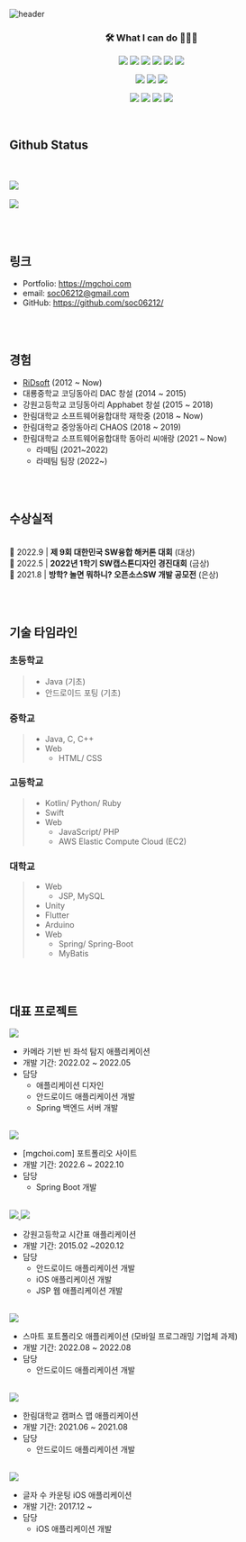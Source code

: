 ![header](https://capsule-render.vercel.app/api?type=waving&color=33691e&height=300&section=header&text=Myung%20Geun%20Choi&fontSize=64&fontColor=c5e1a5&animtaion=fadeIn)

<h3 align="center">🛠 What I can do 👨🏻‍💻</h3>
<p align="center">
  <a href="https://developer.apple.com/kr/swift/"><img src="https://img.shields.io/badge/Swift-FA7343?style=flat&logo=Swift&logoColor=white" /></a>
  <a href="https://kotlinlang.org"><img src="https://img.shields.io/badge/Kotlin-7F52FF?style=flat&logo=Kotlin&logoColor=white" /></a>
  <a href="https://java.com"><img src="https://img.shields.io/badge/Java-007396?style=flat&logo=Java&logoColor=white" /></a>
  <img src="https://img.shields.io/badge/C-A8B9CC?style=flat&logo=C&logoColor=white" />
  <img src="https://img.shields.io/badge/C%2B%2B-00599C?style=flat&logo=C%2B%2B&logoColor=white" />
  <a href="https://java.com"><img src="https://img.shields.io/badge/Unity-000000?style=flat&logo=Unity&logoColor=white" /></a>
</p>
<p align="center">
  <a href="https://www.apple.com/ios"><img src="https://img.shields.io/badge/iOS-000000?style=flat&logo=iOS&logoColor=white" /></a>
  <a href="https://developer.android.com"><img src="https://img.shields.io/badge/Android-3DDC84?style=flat&logo=Android&logoColor=white" /></a>
  <a href="https://flutter.dev"><img src="https://img.shields.io/badge/Flutter-02569B?style=flat&logo=Flutter&logoColor=white" /></a>
</p>
<p align="center">
  <img src="https://img.shields.io/badge/CSS3-1572B6?style=flat&logo=CSS3&logoColor=white" />
  <img src="https://img.shields.io/badge/JavaScript-F7DF1E?style=flat&logo=JavaScript&logoColor=white" />
  <img src="https://img.shields.io/badge/Node.js-339933?style=flat&logo=Node.js&logoColor=white" />
  <img src="https://img.shields.io/badge/MySQL-4479A1?style=flat&logo=MySQL&logoColor=white" />
</p>


<br>

## Github Status
<br><br>
<a href="https://github.com/soc06212">
    <img src="https://github-readme-stats.vercel.app/api?username=soc06212&count_private=true&show_icons=true"/>
  </a>
  <br><br>
  <a href="https://github.com/soc06212">
    <img src="https://github-readme-stats.vercel.app/api/top-langs/?username=soc06212" />
  </a>


<br><br>
## 링크
* Portfolio: <https://mgchoi.com>
* email: [soc06212@gmail.com](mailto:soc06212@gmail.com)
* GitHub: <https://github.com/soc06212/>
  

<br><br>

## 경험
  * [RiDsoft](http://ridsoft.xyz) (2012 ~ Now)
  * 대룡중학교 코딩동아리 DAC 창설 (2014 ~ 2015)
  * 강원고등학교 코딩동아리 Apphabet 창설 (2015 ~ 2018)
  * 한림대학교 소프트웨어융합대학 재학중 (2018 ~ Now)
  * 한림대학교 중앙동아리 CHAOS (2018 ~ 2019)
  * 한림대학교 소프트웨어융합대학 동아리 씨애랑 (2021 ~ Now)
    * 라떼팀 (2021~2022)
    * 라떼팀 팀장 (2022~)

<br><br>

## 수상실적

<br>🥇 2022.9 | **제 9회 대한민국 SW융합 해커톤 대회** (대상)
<br>🥈 2022.5 | **2022년 1학기 SW캡스톤디자인 경진대회** (금상)
<br>🥈 2021.8 | **방학? 놀면 뭐하니? 오픈소스SW 개발 공모전** (은상)


<br><br>

## 기술 타임라인
### 초등학교
 > * Java (기초)
 > * 안드로이드 포팅 (기초)

### 중학교
 > * Java, C, C++
 > * Web
 >   - HTML/ CSS

### 고등학교
 > * Kotlin/ Python/ Ruby
 > * Swift
 > * Web
 >   - JavaScript/ PHP
 >   - AWS Elastic Compute Cloud (EC2)
 
### 대학교
 > * Web
 >   - JSP, MySQL
 > * Unity
 > * Flutter
 > * Arduino
 > * Web
 >   - Spring/ Spring-Boot
 >   - MyBatis

<br><br>


## 대표 프로젝트

<a href="https://github.com/soc06212/deepseat">
  <img src="https://github-readme-stats.vercel.app/api/pin/?username=soc06212&repo=deepseat" />
</a>

* 카메라 기반 빈 좌석 탐지 애플리케이션
* 개발 기간: 2022.02 ~ 2022.05
* 담당
  * 애플리케이션 디자인
  * 안드로이드 애플리케이션 개발
  * Spring 백엔드 서버 개발

<br>
<a href="https://github.com/soc06212/mgchoi-com">
  <img src="https://github-readme-stats.vercel.app/api/pin/?username=soc06212&repo=mgchoi-com" />
</a>

* [mgchoi.com] 포트폴리오 사이트
* 개발 기간: 2022.6 ~ 2022.10
* 담당
  * Spring Boot 개발
  
<br>
<a href="https://github.com/soc06212/kanggo-pocket-android">
  <img src="https://github-readme-stats.vercel.app/api/pin/?username=soc06212&repo=kanggo-pocket-android" />
</a>
<a href="https://github.com/soc06212/kanggo-pocket-ios">
  <img src="https://github-readme-stats.vercel.app/api/pin/?username=soc06212&repo=kanggo-pocket-ios" />
</a>

* 강원고등학교 시간표 애플리케이션
* 개발 기간: 2015.02 ~2020.12
* 담당
  * 안드로이드 애플리케이션 개발
  * iOS 애플리케이션 개발
  * JSP 웹 애플리케이션 개발
  
<br>
<a href="https://github.com/soc06212/smart-portfolio-android">
  <img src="https://github-readme-stats.vercel.app/api/pin/?username=soc06212&repo=smart-portfolio-android" />
</a>

* 스마트 포트폴리오 애플리케이션 (모바일 프로그래밍 기업체 과제)
* 개발 기간: 2022.08 ~ 2022.08
* 담당
  * 안드로이드 애플리케이션 개발
  
<br>
<a href="https://github.com/soc06212/hallym-map">
  <img src="https://github-readme-stats.vercel.app/api/pin/?username=soc06212&repo=hallym-map" />
</a>

* 한림대학교 캠퍼스 맵 애플리케이션
* 개발 기간: 2021.06 ~ 2021.08
* 담당
  * 안드로이드 애플리케이션 개발
  
<br>
<a href="https://github.com/soc06212/word-counter">
  <img src="https://github-readme-stats.vercel.app/api/pin/?username=soc06212&repo=word-counter" />
</a>

* 글자 수 카운팅 iOS 애플리케이션
* 개발 기간: 2017.12 ~
* 담당
  * iOS 애플리케이션 개발
  
<br>

